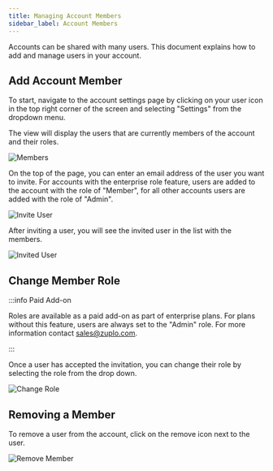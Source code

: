 ```yaml
---
title: Managing Account Members
sidebar_label: Account Members
---
```


Accounts can be shared with many users. This document explains how to add and
manage users in your account.

## Add Account Member

To start, navigate to the account settings page by clicking on your user icon in
the top right corner of the screen and selecting "Settings" from the dropdown
menu.

The view will display the users that are currently members of the account and
their roles.

![Members](../../../public/media/managing-account-members/image.png)

On the top of the page, you can enter an email address of the user you want to
invite. For accounts with the enterprise role feature, users are added to the
account with the role of "Member", for all other accounts users are added with
the role of "Admin".

![Invite User](../../../public/media/managing-account-members/image-1.png)

After inviting a user, you will see the invited user in the list with the
members.

![Invited User](../../../public/media/managing-account-members/image-2.png)

## Change Member Role

:::info Paid Add-on

Roles are available as a paid add-on as part of enterprise plans. For plans
without this feature, users are always set to the "Admin" role. For more
information contact [sales@zuplo.com](mailto:sales@zuplo.com).

:::

Once a user has accepted the invitation, you can change their role by selecting
the role from the drop down.

![Change Role](../../../public/media/managing-account-members/image-3.png)

## Removing a Member

To remove a user from the account, click on the remove icon next to the user.

![Remove Member](../../../public/media/managing-account-members/image-4.png)
